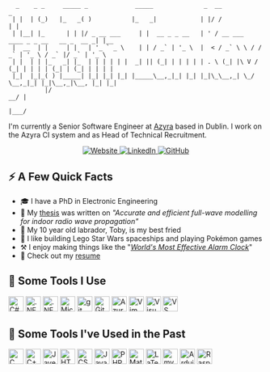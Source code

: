 ```
  _    _ _     _____ _             _____              _  __                                  _     
 | |  | (_)   |_   _( )           |_   _|            | |/ /                                 | |    
 | |__| |_      | | |/ _ __ ___     | |  __ _ _ __   | ' / __ ___   ____ _ _ __   __ _  __ _| |__  
 |  __  | |     | |   | '_ ` _ \    | | / _` | '_ \  |  < / _` \ \ / / _` | '_ \ / _` |/ _` | '_ \ 
 | |  | | |_   _| |_  | | | | | |  _| || (_| | | | | | . \ (_| |\ V / (_| | | | | (_| | (_| | | | |
 |_|  |_|_( ) |_____| |_| |_| |_| |_____\__,_|_| |_| |_|\_\__,_| \_/ \__,_|_| |_|\__,_|\__, |_| |_|
          |/                                                                            __/ |      
                                                                                       |___/       
```

I'm currently a Senior Software Engineer at <a href="https://azyra.com">Azyra</a> based in Dublin. I work on the Azyra CI system and as Head of Technical Recruitment.

<p align="center">
<a href="https://iankavanagh.me/">
  <img src="https://img.shields.io/badge/-iankavanagh.me-FF7139?style=flat-square&amp;labelColor=FF7139&amp;logo=FireFox&amp;logoColor=white&amp;link=https://iankavanagh.me" alt="Website">
</a>
<a href="https://www.linkedin.com/in/ikavanagh//">
  <img src="https://img.shields.io/badge/-@ikavanagh-0077B5?style=flat-square&amp;labelColor=0077B5&amp;logo=LinkedIn&amp;link=https://www.linkedin.com/in/ikavanagh/" alt="LinkedIn">
</a> 
<a href="https://github.com/IKavanagh">
  <img src="https://img.shields.io/badge/-@ikavanagh-16A147?style=flat-square&amp;labelColor=16A147&amp;logo=GitHub&amp;link=https://github.com/IKavanagh" alt="GitHub">
</a> 
</p>

## ⚡️ A Few Quick Facts

- 🎓 I have a PhD in Electronic Engineering
- 📖 My <a href="https://iankavanagh.me#publications">thesis<a> was written on *"Accurate and efficient full-wave modelling for indoor radio wave propagation"*
- 🐶 My 10 year old labrador, Toby, is my best fried
- 🚀 I like building Lego Star Wars spaceships and playing Pokémon games
- ⚒️ I enjoy making things like the "<a href="https://youtu.be/IiGsVVpq9U4">*World's Most Effective Alarm Clock*</a>"
- 📙 Check out my <a href="https://iankavanagh.me">resume</a>

## 🔧 Some Tools I Use
  
<p align="left">
  <img src="https://cdn.jsdelivr.net/gh/devicons/devicon/icons/csharp/csharp-plain.svg" alt="C#" height="30" width="30" />
  <img src="https://cdn.jsdelivr.net/gh/devicons/devicon/icons/dot-net/dot-net-plain.svg" alt=".NET" height="30" width="30" />
  <img src="https://cdn.jsdelivr.net/gh/devicons/devicon/icons/dotnetcore/dotnetcore-original.svg" alt=".NET Core" height="30" width="30" />
  <img src="https://cdn.jsdelivr.net/gh/devicons/devicon/icons/microsoftsqlserver/microsoftsqlserver-plain-wordmark.svg" alt="Microsoft SQL Server" height="30" width="30" />
  <img src="https://cdn.jsdelivr.net/gh/devicons/devicon/icons/git/git-original.svg" alt="git" height="30" width="30" />
  <img src="https://cdn.jsdelivr.net/gh/devicons/devicon/icons/github/github-original.svg" alt="GitHub" height="30" width="30" />
  <img src="https://cdn.jsdelivr.net/gh/devicons/devicon/icons/azure/azure-original.svg" alt="Azure" height="30" width="30" />
  <img src="https://cdn.jsdelivr.net/gh/devicons/devicon/icons/vim/vim-plain.svg" alt="Vim" height="30" width="30" />
  <img src="https://cdn.jsdelivr.net/gh/devicons/devicon/icons/visualstudio/visualstudio-plain.svg" alt="Visual Studio" height="30" width="30" />
  <img src="https://cdn.jsdelivr.net/gh/devicons/devicon/icons/vscode/vscode-original.svg" alt="VS Code" height="30" width="30" />
</p>
  
## 🔨 Some Tools I've Used in the Past

<p align="left">
  <img src="https://cdn.jsdelivr.net/gh/devicons/devicon/icons/c/c-plain.svg" alt="C" height="30" width="30" />
  <img src="https://cdn.jsdelivr.net/gh/devicons/devicon/icons/cplusplus/cplusplus-plain.svg" alt="C++" height="30" width="30" />
  <img src="https://cdn.jsdelivr.net/gh/devicons/devicon/icons/java/java-original.svg" alt="Jave" height="30" width="30" />
  <img src="https://cdn.jsdelivr.net/gh/devicons/devicon/icons/html5/html5-plain.svg" alt="HTML5" height="30" width="30" />
  <img src="https://cdn.jsdelivr.net/gh/devicons/devicon/icons/css3/css3-plain.svg" alt="CSS3" height="30" width="30" />
  <img src="https://cdn.jsdelivr.net/gh/devicons/devicon/icons/javascript/javascript-original.svg" alt="JavaScript" height="30" width="30" />
  <img src="https://cdn.jsdelivr.net/gh/devicons/devicon/icons/php/php-plain.svg" alt="PHP" height="30" width="30" />
  <img src="https://cdn.jsdelivr.net/gh/devicons/devicon/icons/matlab/matlab-original.svg" alt="Matlab" height="30" width="30" />
  <img src="https://cdn.jsdelivr.net/gh/devicons/devicon/icons/latex/latex-original.svg" alt="LaTeX" height="30" width="30" />
  <img src="https://cdn.jsdelivr.net/gh/devicons/devicon/icons/mysql/mysql-original-wordmark.svg" alt="mySQL" height="30" width="30" />
  <img src="https://cdn.jsdelivr.net/gh/devicons/devicon/icons/arduino/arduino-original.svg" alt="Arduino" height="30" width="30" />
  <img src="https://cdn.jsdelivr.net/gh/devicons/devicon/icons/raspberrypi/raspberrypi-original.svg" alt="Raspberry Pi" height="30" width="30" />
</p>
  
<!--
**IKavanagh/IKavanagh** is a ✨ _special_ ✨ repository because its `README.md` (this file) appears on your GitHub profile.

Here are some ideas to get you started:

- 🔭 I’m currently working on ...
- 🌱 I’m currently learning ...
- 👯 I’m looking to collaborate on ...
- 🤔 I’m looking for help with ...
- 💬 Ask me about ...
- 📫 How to reach me: ...
- 😄 Pronouns: ...
- ⚡ Fun fact: ...
-->
